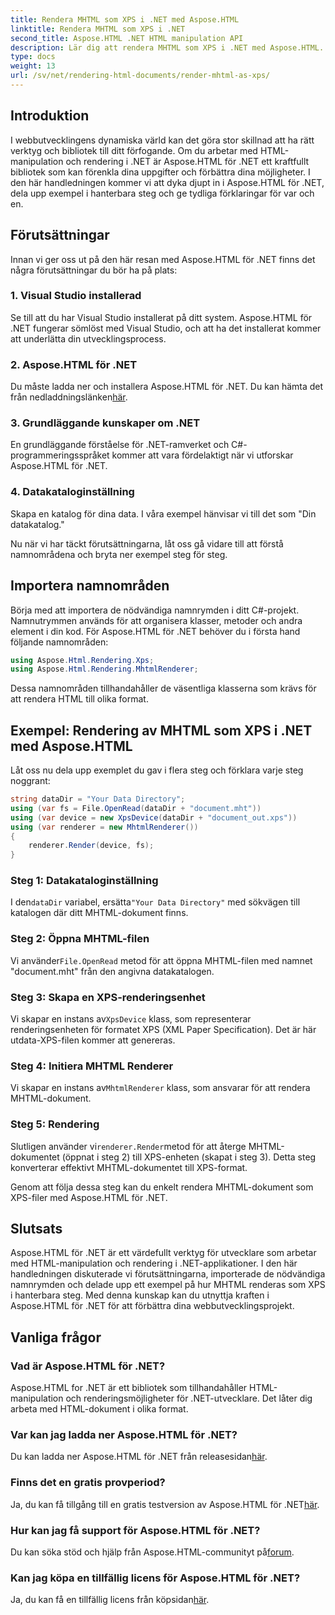 ```yaml
---
title: Rendera MHTML som XPS i .NET med Aspose.HTML
linktitle: Rendera MHTML som XPS i .NET
second_title: Aspose.HTML .NET HTML manipulation API
description: Lär dig att rendera MHTML som XPS i .NET med Aspose.HTML. Förbättra dina HTML-manipuleringsfärdigheter och öka dina webbutvecklingsprojekt!
type: docs
weight: 13
url: /sv/net/rendering-html-documents/render-mhtml-as-xps/
---
```

## Introduktion

I webbutvecklingens dynamiska värld kan det göra stor skillnad att ha rätt verktyg och bibliotek till ditt förfogande. Om du arbetar med HTML-manipulation och rendering i .NET är Aspose.HTML för .NET ett kraftfullt bibliotek som kan förenkla dina uppgifter och förbättra dina möjligheter. I den här handledningen kommer vi att dyka djupt in i Aspose.HTML för .NET, dela upp exempel i hanterbara steg och ge tydliga förklaringar för var och en.

## Förutsättningar

Innan vi ger oss ut på den här resan med Aspose.HTML för .NET finns det några förutsättningar du bör ha på plats:

### 1. Visual Studio installerad

Se till att du har Visual Studio installerat på ditt system. Aspose.HTML för .NET fungerar sömlöst med Visual Studio, och att ha det installerat kommer att underlätta din utvecklingsprocess.

### 2. Aspose.HTML för .NET

 Du måste ladda ner och installera Aspose.HTML för .NET. Du kan hämta det från nedladdningslänken[här](https://releases.aspose.com/html/net/).

### 3. Grundläggande kunskaper om .NET

En grundläggande förståelse för .NET-ramverket och C#-programmeringsspråket kommer att vara fördelaktigt när vi utforskar Aspose.HTML för .NET.

### 4. Datakataloginställning

Skapa en katalog för dina data. I våra exempel hänvisar vi till det som "Din datakatalog."

Nu när vi har täckt förutsättningarna, låt oss gå vidare till att förstå namnområdena och bryta ner exempel steg för steg.

## Importera namnområden

Börja med att importera de nödvändiga namnrymden i ditt C#-projekt. Namnutrymmen används för att organisera klasser, metoder och andra element i din kod. För Aspose.HTML för .NET behöver du i första hand följande namnområden:

```csharp
using Aspose.Html.Rendering.Xps;
using Aspose.Html.Rendering.MhtmlRenderer;
```

Dessa namnområden tillhandahåller de väsentliga klasserna som krävs för att rendera HTML till olika format.

## Exempel: Rendering av MHTML som XPS i .NET med Aspose.HTML

Låt oss nu dela upp exemplet du gav i flera steg och förklara varje steg noggrant:

```csharp
string dataDir = "Your Data Directory";
using (var fs = File.OpenRead(dataDir + "document.mht"))
using (var device = new XpsDevice(dataDir + "document_out.xps"))
using (var renderer = new MhtmlRenderer())
{
    renderer.Render(device, fs);
}
```

### Steg 1: Datakataloginställning

 I den`dataDir` variabel, ersätta`"Your Data Directory"` med sökvägen till katalogen där ditt MHTML-dokument finns.

### Steg 2: Öppna MHTML-filen

 Vi använder`File.OpenRead` metod för att öppna MHTML-filen med namnet "document.mht" från den angivna datakatalogen.

### Steg 3: Skapa en XPS-renderingsenhet

 Vi skapar en instans av`XpsDevice` klass, som representerar renderingsenheten för formatet XPS (XML Paper Specification). Det är här utdata-XPS-filen kommer att genereras.

### Steg 4: Initiera MHTML Renderer

 Vi skapar en instans av`MhtmlRenderer` klass, som ansvarar för att rendera MHTML-dokument.

### Steg 5: Rendering

 Slutligen använder vi`renderer.Render`metod för att återge MHTML-dokumentet (öppnat i steg 2) till XPS-enheten (skapat i steg 3). Detta steg konverterar effektivt MHTML-dokumentet till XPS-format.

Genom att följa dessa steg kan du enkelt rendera MHTML-dokument som XPS-filer med Aspose.HTML för .NET.

## Slutsats

Aspose.HTML för .NET är ett värdefullt verktyg för utvecklare som arbetar med HTML-manipulation och rendering i .NET-applikationer. I den här handledningen diskuterade vi förutsättningarna, importerade de nödvändiga namnrymden och delade upp ett exempel på hur MHTML renderas som XPS i hanterbara steg. Med denna kunskap kan du utnyttja kraften i Aspose.HTML för .NET för att förbättra dina webbutvecklingsprojekt.

## Vanliga frågor

### Vad är Aspose.HTML för .NET?
Aspose.HTML for .NET är ett bibliotek som tillhandahåller HTML-manipulation och renderingsmöjligheter för .NET-utvecklare. Det låter dig arbeta med HTML-dokument i olika format.

### Var kan jag ladda ner Aspose.HTML för .NET?
 Du kan ladda ner Aspose.HTML för .NET från releasesidan[här](https://releases.aspose.com/html/net/).

### Finns det en gratis provperiod?
 Ja, du kan få tillgång till en gratis testversion av Aspose.HTML för .NET[här](https://releases.aspose.com/).

### Hur kan jag få support för Aspose.HTML för .NET?
Du kan söka stöd och hjälp från Aspose.HTML-communityt på[forum](https://forum.aspose.com/).

### Kan jag köpa en tillfällig licens för Aspose.HTML för .NET?
 Ja, du kan få en tillfällig licens från köpsidan[här](https://purchase.aspose.com/temporary-license/).